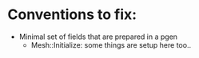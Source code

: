 # Conventions to fix:
- Minimal set of fields that are prepared in a pgen
  - Mesh::Initialize: some things are setup here too..